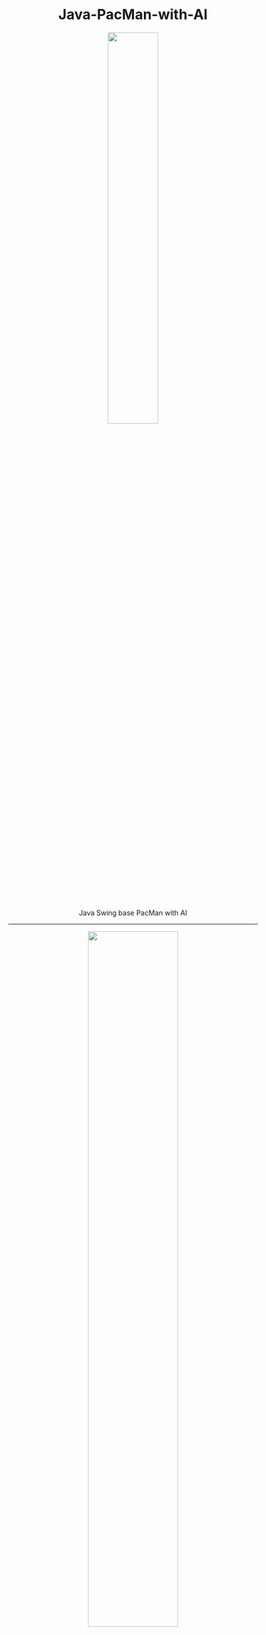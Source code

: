 <div align="center">

# Java-PacMan-with-AI

<img src="https://user-images.githubusercontent.com/87380790/126422980-c62f305c-18d3-42f3-9f04-0a0370c95082.PNG" width="45%">

Java Swing base PacMan with AI

---
  
  
<img src="https://user-images.githubusercontent.com/87380790/126423099-217a4341-bb91-4554-9c95-0100da4e1f9e.gif" width="60%">
  
  

  
<img src="https://user-images.githubusercontent.com/87380790/126423116-3613a181-959b-463c-a9cd-daf6129fc6e8.gif" width="60%">

  
  
인공지능 업그레이드를 위해 보류중인 프로젝트입니다.
  
</div>
